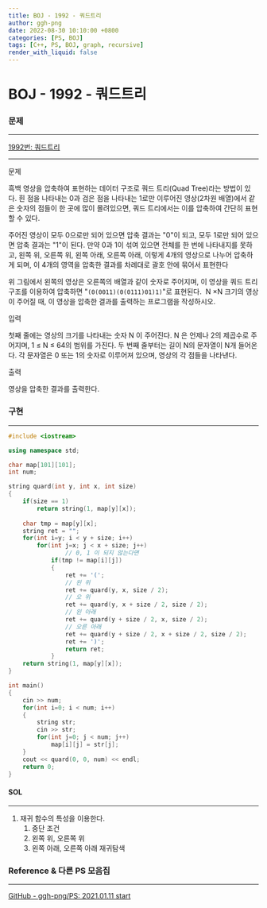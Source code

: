 ```yaml
---
title: BOJ - 1992 - 쿼드트리
author: ggh-png
date: 2022-08-30 10:10:00 +0800
categories: [PS, BOJ]
tags: [C++, PS, BOJ, graph, recursive]
render_with_liquid: false
---
```

# BOJ - 1992 - 쿼드트리

### 문제

---

[1992번: 쿼드트리](https://www.acmicpc.net/problem/1992)

---

문제

흑백 영상을 압축하여 표현하는 데이터 구조로 쿼드 트리(Quad Tree)라는 방법이 있다. 흰 점을 나타내는 0과 검은 점을 나타내는 1로만 이루어진 영상(2차원 배열)에서 같은 숫자의 점들이 한 곳에 많이 몰려있으면, 쿼드 트리에서는 이를 압축하여 간단히 표현할 수 있다.

주어진 영상이 모두 0으로만 되어 있으면 압축 결과는 "0"이 되고, 모두 1로만 되어 있으면 압축 결과는 "1"이 된다. 만약 0과 1이 섞여 있으면 전체를 한 번에 나타내지를 못하고, 왼쪽 위, 오른쪽 위, 왼쪽 아래, 오른쪽 아래, 이렇게 4개의 영상으로 나누어 압축하게 되며, 이 4개의 영역을 압축한 결과를 차례대로 괄호 안에 묶어서 표현한다

위 그림에서 왼쪽의 영상은 오른쪽의 배열과 같이 숫자로 주어지며, 이 영상을 쿼드 트리 구조를 이용하여 압축하면 "`(0(0011)(0(0111)01)1)`"로 표현된다.  N ×N 크기의 영상이 주어질 때, 이 영상을 압축한 결과를 출력하는 프로그램을 작성하시오.

입력

첫째 줄에는 영상의 크기를 나타내는 숫자 N 이 주어진다. N 은 언제나 2의 제곱수로 주어지며, 1 ≤ N ≤ 64의 범위를 가진다. 두 번째 줄부터는 길이 N의 문자열이 N개 들어온다. 각 문자열은 0 또는 1의 숫자로 이루어져 있으며, 영상의 각 점들을 나타낸다.

출력

영상을 압축한 결과를 출력한다.

### 구현

---

```cpp
#include <iostream>

using namespace std;

char map[101][101];
int num;

string quard(int y, int x, int size)
{
    if(size == 1)
        return string(1, map[y][x]);
    
    char tmp = map[y][x];
    string ret = "";
    for(int i=y; i < y + size; i++)
        for(int j=x; j < x + size; j++)
		        // 0, 1 이 되지 않는다면 
            if(tmp != map[i][j])
            {
                ret += '(';
                // 왼 위 
                ret += quard(y, x, size / 2);
                // 오 위
                ret += quard(y, x + size / 2, size / 2);
                // 왼 아래
                ret += quard(y + size / 2, x, size / 2);
                // 오른 아래
                ret += quard(y + size / 2, x + size / 2, size / 2);
                ret += ')';
                return ret;
            }
    return string(1, map[y][x]);
}

int main()
{
    cin >> num;
    for(int i=0; i < num; i++)
    {
        string str;
        cin >> str;
        for(int j=0; j < num; j++)
            map[i][j] = str[j];
    }
    cout << quard(0, 0, num) << endl;
    return 0;
}
```

#### SOL

---

1. 재귀 함수의 특성을 이용한다.
    1. 중단 조건 
    2. 왼쪽 위, 오른쪽 위
    3. 왼쪽 아래, 오른쪽 아래 재귀탐색

### Reference & 다른 PS 모음집

---

[GitHub - ggh-png/PS: 2021.01.11 start](https://github.com/ggh-png/PS)